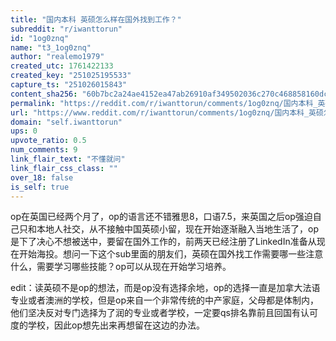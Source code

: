 ```yaml
---
title: "国内本科 英硕怎么样在国外找到工作？"
subreddit: "r/iwanttorun"
id: "1og0znq"
name: "t3_1og0znq"
author: "realemo1979"
created_utc: 1761422133
created_key: "251025195533"
capture_ts: "251026015843"
content_sha256: "60b7bc2a24ae4152ea47ab26910af349502036c270c468858160dc0985b7db31"
permalink: "https://reddit.com/r/iwanttorun/comments/1og0znq/国内本科_英硕怎么样在国外找到工作/"
url: "https://www.reddit.com/r/iwanttorun/comments/1og0znq/国内本科_英硕怎么样在国外找到工作/"
domain: "self.iwanttorun"
ups: 0
upvote_ratio: 0.5
num_comments: 9
link_flair_text: "不懂就问"
link_flair_css_class: ""
over_18: false
is_self: true
---
```


op在英国已经两个月了，op的语言还不错雅思8，口语7.5，来英国之后op强迫自己只和本地人社交，从不接触中国英硕小留，现在开始逐渐融入当地生活了，op是下了决心不想被送中，要留在国外工作的，前两天已经注册了LinkedIn准备从现在开始海投。想问一下这个sub里面的朋友们，英硕在国外找工作需要哪一些注意什么，需要学习哪些技能？op可以从现在开始学习培养。

edit：读英硕不是op的想法，而是op没有选择余地，op的选择一直是加拿大法语专业或者澳洲的学校，但是op来自一个非常传统的中产家庭，父母都是体制内，他们坚决反对专门选择为了润的专业或者学校，一定要qs排名靠前且回国有认可度的学校，因此op想先出来再想留在这边的办法。
